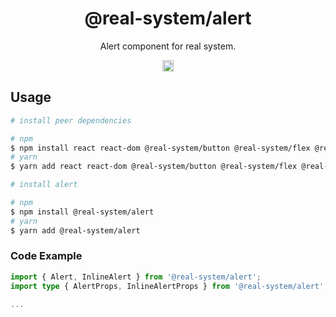<h1 align="center">@real-system/alert</h1>
<p align="center">Alert component for real system.</p>
<p align="center">
<a href="https://www.npmjs.com/package/@real-system/alert"><img src="https://badgen.net/npm/v/@real-system/alert?label=&icon=npm&color=blue" alt="npm version" height="18"/></a>
</p>

## Usage

```bash
# install peer dependencies

# npm
$ npm install react react-dom @real-system/button @real-system/flex @real-system/icon @real-system/styling-library @real-system/theme-library @real-system/typography
# yarn
$ yarn add react react-dom @real-system/button @real-system/flex @real-system/icon @real-system/styling-library @real-system/theme-library @real-system/typography

# install alert

# npm
$ npm install @real-system/alert
# yarn
$ yarn add @real-system/alert
```

### Code Example

```typescript
import { Alert, InlineAlert } from '@real-system/alert';
import type { AlertProps, InlineAlertProps } from '@real-system/alert';

...

```

